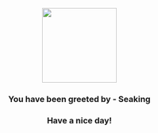 <p align="center">
            <img src="https://raw.githubusercontent.com/PokeAPI/sprites/master/sprites/pokemon/119.png" width="150" height="150">
          </p>
          <h3 align="center">You have been greeted by - <b>Seaking</b></h3>
          <h3 align="center">Have a nice day!</h3>
        